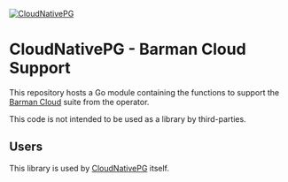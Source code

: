 [![CloudNativePG](./logo/cloudnativepg.png)](https://cloudnative-pg.io/)

# CloudNativePG - Barman Cloud Support

This repository hosts a Go module containing the functions to support the
[Barman
Cloud](https://docs.pgbarman.org/release/3.11.1/#barman-client-utilities-for-the-cloud-barman-cli-cloud)
suite from the operator.

This code is not intended to be used as a library by third-parties.

## Users

This library is used by
[CloudNativePG](https://github.com/cloudnative-pg/cloudnative-pg) itself.
